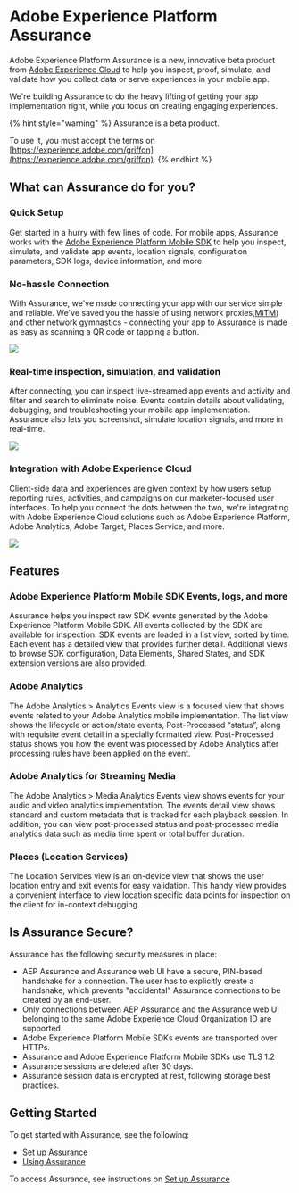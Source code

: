 # Adobe Experience Platform Assurance

Adobe Experience Platform Assurance is a new, innovative beta product from [Adobe Experience Cloud](https://www.adobe.com/experience-cloud.html) to help you inspect, proof, simulate, and validate how you collect data or serve experiences in your mobile app.

We're building Assurance to do the heavy lifting of getting your app implementation right, while you focus on creating engaging experiences.

{% hint style="warning" %}
Assurance is a beta product.

To use it, you must accept the terms on [https://experience.adobe.com/griffon](https://experience.adobe.com/griffon).
{% endhint %}

## What can Assurance do for you?

### Quick Setup

Get started in a hurry with few lines of code. For mobile apps, Assurance works with the [Adobe Experience Platform Mobile SDK](../../) to help you inspect, simulate, and validate app events, location signals, configuration parameters, SDK logs, device information, and more.

### No-hassle Connection

With Assurance, we've made connecting your app with our service simple and reliable. We've saved you the hassle of using network proxies,[MiTM](https://en.wikipedia.org/wiki/Man-in-the-middle_attack)) and other network gymnastics - connecting your app to Assurance is made as easy as scanning a QR code or tapping a button.

![](../../.gitbook/assets/screen-shot-2020-10-07-at-1.57.30-pm.png)

### Real-time inspection, simulation, and validation

After connecting, you can inspect live-streamed app events and activity and filter and search to eliminate noise. Events contain details about validating, debugging, and troubleshooting your mobile app implementation. Assurance also lets you screenshot, simulate location signals, and more in real-time.

![](../../.gitbook/assets/screen-shot-2020-10-07-at-2.11.07-pm.png)

### Integration with Adobe Experience Cloud

Client-side data and experiences are given context by how users setup reporting rules, activities, and campaigns on our marketer-focused user interfaces. To help you connect the dots between the two, we're integrating with Adobe Experience Cloud solutions such as Adobe Experience Platform, Adobe Analytics, Adobe Target, Places Service, and more.

![](../../.gitbook/assets/screen-shot-2020-10-07-at-2.16.56-pm.png)

## Features

### Adobe Experience Platform Mobile SDK Events, logs, and more

Assurance helps you inspect raw SDK events generated by the Adobe Experience Platform Mobile SDK. All events collected by the SDK are available for inspection. SDK events are loaded in a list view, sorted by time. Each event has a detailed view that provides further detail. Additional views to browse SDK configuration, Data Elements, Shared States, and SDK extension versions are also provided.

### Adobe Analytics

The Adobe Analytics &gt; Analytics Events view is a focused view that shows events related to your Adobe Analytics mobile implementation. The list view shows the lifecycle or action/state events, Post-Processed “status”, along with requisite event detail in a specially formatted view. Post-Processed status shows you how the event was processed by Adobe Analytics after processing rules have been applied on the event.

### Adobe Analytics for Streaming Media

The Adobe Analytics &gt; Media Analytics Events view shows events for your audio and video analytics implementation. The events detail view shows standard and custom metadata that is tracked for each playback session. In addition, you can view post-processed status and post-processed media analytics data such as media time spent or total buffer duration.

### Places (Location Services)

The Location Services view is an on-device view that shows the user location entry and exit events for easy validation. This handy view provides a convenient interface to view location specific data points for inspection on the client for in-context debugging.

## Is Assurance Secure?

Assurance has the following security measures in place:

* AEP Assurance and Assurance web UI have a secure, PIN-based handshake for a connection. The user has to explicitly create a handshake, which prevents "accidental" Assurance connections to be created by an end-user.
* Only connections between AEP Assurance and the Assurance web UI belonging to the same Adobe Experience Cloud Organization ID are supported.
* Adobe Experience Platform Mobile SDKs events are transported over HTTPs. 
* Assurance and Adobe Experience Platform Mobile SDKs use TLS 1.2
* Assurance sessions are deleted after 30 days.
* Assurance session data is encrypted at rest, following storage best practices.

## Getting Started

To get started with Assurance, see the following:

* [Set up Assurance](set-up-project-griffon.md)
* [Using Assurance](using-project-griffon/)

To access Assurance, see instructions on [Set up Assurance](set-up-project-griffon.md#how-to-participate-in-the-project-griffon-beta)

